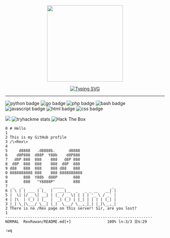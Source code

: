 <br>
<p align="center"> <img width="240" src="https://media.tenor.com/Nzdiy3Bm1i8AAAAC/anonymous-anonymiss.gif"/>
<br>

 <p align="center">
<a href="https://git.io/typing-svg"><img src="https://readme-typing-svg.demolab.com?font=Fira+Code&size=30&pause=1000&color=00CFFF&center=true&vCenter=true&multiline=true&width=435&height=100&lines=Rex%2C+wake+up!+;Follow+the+black+wolf!" alt="Typing SVG" /></a>
</p>

---

<p>
    <img src="https://img.shields.io/badge/-python-green" alt="python badge">
    <img src="https://img.shields.io/badge/-go-red" alt="go badge">
    <img src="https://img.shields.io/badge/-php-blue" alt="php badge">
    <img src="https://img.shields.io/badge/-bash-orange" alt="bash badge">
    <img src="https://img.shields.io/badge/-javascript-yellow" alt="javascript badge">
    <img src="https://img.shields.io/badge/-html-purple" alt="html badge">
    <img src="https://img.shields.io/badge/-css-pink" alt="css badge">
</p>

[![](https://visitcount.itsvg.in/api?id=RexRowan&label=Profile%20Views&color=0&icon=2&pretty=false)](https://visitcount.itsvg.in)
![tryhackme stats](https://raw.githubusercontent.com/RexRowan/RexRowan/master/assets/thm_propic.png)
<img src="http://www.hackthebox.eu/badge/image/1354396" alt="Hack The Box">


```vim
0 # Hello
1
2 This is my GitHub profile 
3 /\<Rex\>
4
5     d8888   .d8888b.      d8888  
6    d8P888  d88P  Y88b    d8P888  
7   d8P 888  888    888   d8P 888  
8  d8P  888  888    888  d8P  888  
9 d88   888  888    888 d88   888  
0 8888888888 888    888 8888888888 
9       888  Y88b  d88P       888  
8       888   "Y8888P"        888
7  _   _       _     _____                     _ 
6 | \ | | ___ | |_  |  ___|__  _   _ _ __   __| |
5 |  \| |/ _ \| __| | |_ / _ \| | | | '_ \ / _` |
4 | |\  | (_) | |_  |  _| (_) | |_| | | | | (_| |
3 |_| \_|\___/ \__| |_|  \___/ \__,_|_| |_|\__,_|
2 There is no /Rex page on this server! Sir, are you lost?
1
-----------------------------------------------------------------
NORMAL  RexRowan/README.md[+]                100% ln:3/3 ☰℅:29

:wq
 
